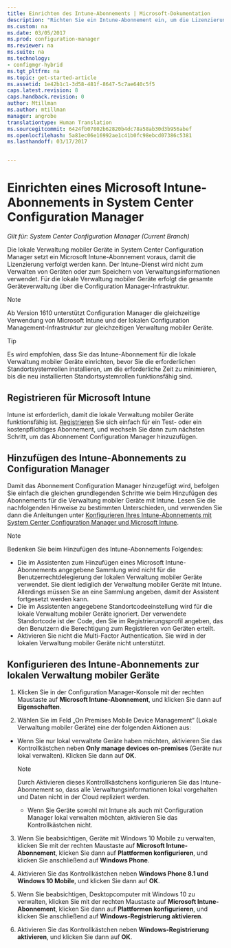 ```yaml
---
title: Einrichten des Intune-Abonnements | Microsoft-Dokumentation
description: "Richten Sie ein Intune-Abonnement ein, um die Lizenzierung für die lokale Verwaltung mobiler Geräte in System Center Configuration Manager zu verfolgen."
ms.custom: na
ms.date: 03/05/2017
ms.prod: configuration-manager
ms.reviewer: na
ms.suite: na
ms.technology:
- configmgr-hybrid
ms.tgt_pltfrm: na
ms.topic: get-started-article
ms.assetid: 1e42b1c1-3d58-481f-8647-5c7ae640c5f5
caps.latest.revision: 8
caps.handback.revision: 0
author: Mtillman
ms.author: mtillman
manager: angrobe
translationtype: Human Translation
ms.sourcegitcommit: 6424fb07802b62820b4dc78a58ab30d3b956abef
ms.openlocfilehash: 5a81ec06e16992ae1c41b0fc98ebcd07386c5381
ms.lasthandoff: 03/17/2017


---
```

# <a name="set-up-a-microsoft-intune-subscription-for-on-premises-mobile-device-management-in-system-center-configuration-manager"></a>Einrichten eines Microsoft Intune-Abonnements in System Center Configuration Manager

*Gilt für: System Center Configuration Manager (Current Branch)*

Die lokale Verwaltung mobiler Geräte in System Center Configuration Manager setzt ein Microsoft Intune-Abonnement voraus, damit die Lizenzierung verfolgt werden kann. Der Intune-Dienst wird nicht zum Verwalten von Geräten oder zum Speichern von Verwaltungsinformationen verwendet. Für die lokale Verwaltung mobiler Geräte erfolgt die gesamte Geräteverwaltung über die Configuration Manager-Infrastruktur.  

> [!NOTE]  
> Ab Version 1610 unterstützt Configuration Manager die gleichzeitige Verwendung von Microsoft Intune und der lokalen Configuration Management-Infrastruktur zur gleichzeitigen Verwaltung mobiler Geräte.   

> [!TIP]  
>  Es wird empfohlen, dass Sie das Intune-Abonnement für die lokale Verwaltung mobiler Geräte einrichten, bevor Sie die erforderlichen Standortsystemrollen installieren, um die erforderliche Zeit zu minimieren, bis die neu installierten Standortsystemrollen funktionsfähig sind.  

##  <a name="sign-up-for-microsoft-intune"></a>Registrieren für Microsoft Intune  
 Intune ist erforderlich, damit die lokale Verwaltung mobiler Geräte funktionsfähig ist. [Registrieren](http://www.microsoft.com/en-us/server-cloud/products/microsoft-intune/) Sie sich einfach für ein Test- oder ein kostenpflichtiges Abonnement, und wechseln Sie dann zum nächsten Schritt, um das Abonnement Configuration Manager hinzuzufügen.  

##  <a name="add-the-intune-subscription-to-configuration-manager"></a>Hinzufügen des Intune-Abonnements zu Configuration Manager  
 Damit das Abonnement Configuration Manager hinzugefügt wird, befolgen Sie einfach die gleichen grundlegenden Schritte wie beim Hinzufügen des Abonnements für die Verwaltung mobiler Geräte mit Intune. Lesen Sie die nachfolgenden Hinweise zu bestimmten Unterschieden, und verwenden Sie dann die Anleitungen unter [Konfigurieren Ihres Intune-Abonnements mit System Center Configuration Manager und Microsoft Intune](../deploy-use/configure-intune-subscription.md).  

> [!NOTE]  
>  Bedenken Sie beim Hinzufügen des Intune-Abonnements Folgendes:  
>   
>  -   Die im Assistenten zum Hinzufügen eines Microsoft Intune\-Abonnements angegebene Sammlung wird nicht für die Benutzerrechtdelegierung der lokalen Verwaltung mobiler Geräte verwendet. Sie dient lediglich der Verwaltung mobiler Geräte mit Intune. Allerdings müssen Sie an eine Sammlung angeben, damit der Assistent fortgesetzt werden kann.  
> -   Die im Assistenten angegebene Standortcodeeinstellung wird für die lokale Verwaltung mobiler Geräte ignoriert. Der verwendete Standortcode ist der Code, den Sie im Registrierungsprofil angeben, das den Benutzern die Berechtigung zum Registrieren von Geräten erteilt.  
> -   Aktivieren Sie nicht die Multi-Factor Authentication. Sie wird in der lokalen Verwaltung mobiler Geräte nicht unterstützt.  

##  <a name="configure-the-intune-subscription-for-on-premises-mobile-device-management"></a>Konfigurieren des Intune-Abonnements zur lokalen Verwaltung mobiler Geräte  

1.  Klicken Sie in der Configuration Manager-Konsole mit der rechten Maustaste auf **Microsoft Intune-Abonnement**, und klicken Sie dann auf **Eigenschaften**.  

2.  Wählen Sie im Feld „On Premises Mobile Device Management“ (Lokale Verwaltung mobiler Geräte) eine der folgenden Aktionen aus:

  - Wenn Sie nur lokal verwaltete Geräte haben möchten, aktivieren Sie das Kontrollkästchen neben **Only manage devices on-premises** (Geräte nur lokal verwalten). Klicken Sie dann auf **OK**.  

      > [!NOTE]  
      >  Durch Aktivieren dieses Kontrollkästchens konfigurieren Sie das Intune-Abonnement so, dass alle Verwaltungsinformationen lokal vorgehalten und Daten nicht in der Cloud repliziert werden.  

    - Wenn Sie Geräte sowohl mit Intune als auch mit Configuration Manager lokal verwalten möchten, aktivieren Sie das Kontrollkästchen nicht.

3.  Wenn Sie beabsichtigen, Geräte mit Windows 10 Mobile zu verwalten, klicken Sie mit der rechten Maustaste auf **Microsoft Intune-Abonnement**, klicken Sie dann auf **Plattformen konfigurieren**, und klicken Sie anschließend auf  **Windows Phone**.  

4.  Aktivieren Sie das Kontrollkästchen neben **Windows Phone 8.1 und Windows 10 Mobile**, und klicken Sie dann auf **OK**.  

5.  Wenn Sie beabsichtigen, Desktopcomputer mit Windows 10 zu verwalten, klicken Sie mit der rechten Maustaste auf **Microsoft Intune-Abonnement**, klicken Sie dann auf **Plattformen konfigurieren**, und klicken Sie anschließend auf **Windows-Registrierung aktivieren**.  

6.  Aktivieren Sie das Kontrollkästchen neben **Windows-Registrierung aktivieren**, und klicken Sie dann auf **OK**.  

